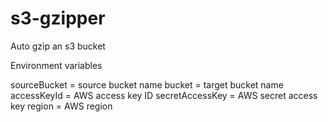 # s3-gzipper
Auto gzip an s3 bucket

Environment variables

sourceBucket = source bucket name
bucket = target bucket name
accessKeyId = AWS access key ID
secretAccessKey = AWS secret access key
region = AWS region